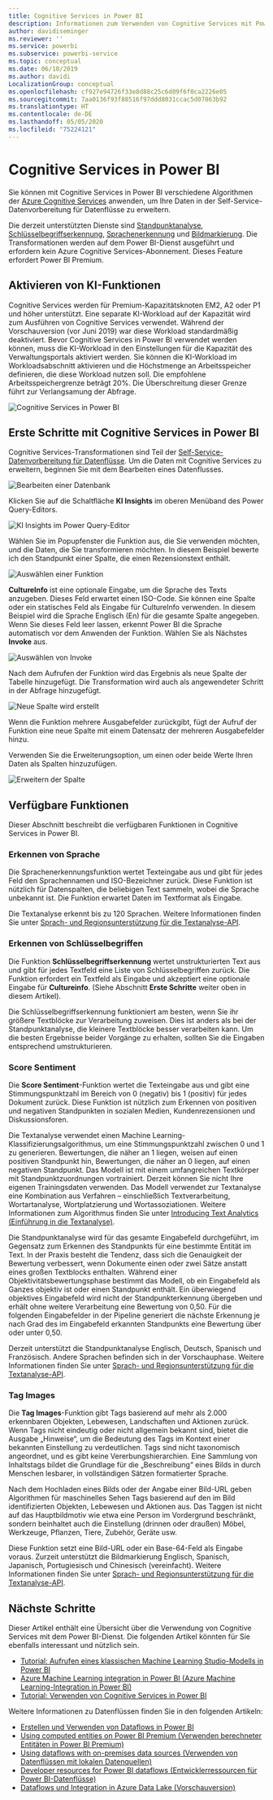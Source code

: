 ```yaml
---
title: Cognitive Services in Power BI
description: Informationen zum Verwenden von Cognitive Services mit Power BI
author: davidiseminger
ms.reviewer: ''
ms.service: powerbi
ms.subservice: powerbi-service
ms.topic: conceptual
ms.date: 06/10/2019
ms.author: davidi
LocalizationGroup: conceptual
ms.openlocfilehash: cf927e94726f33e8d88c25c6d09f6f0ca2226e05
ms.sourcegitcommit: 7aa0136f93f88516f97ddd8031ccac5d07863b92
ms.translationtype: HT
ms.contentlocale: de-DE
ms.lasthandoff: 05/05/2020
ms.locfileid: "75224121"
---
```

# <a name="cognitive-services-in-power-bi"></a>Cognitive Services in Power BI 

Sie können mit Cognitive Services in Power BI verschiedene Algorithmen der [Azure Cognitive Services](https://azure.microsoft.com/services/cognitive-services/) anwenden, um Ihre Daten in der Self-Service-Datenvorbereitung für Datenflüsse zu erweitern.

Die derzeit unterstützten Dienste sind [Standpunktanalyse](https://docs.microsoft.com/azure/cognitive-services/text-analytics/how-tos/text-analytics-how-to-sentiment-analysis), [Schlüsselbegriffserkennung](https://docs.microsoft.com/azure/cognitive-services/text-analytics/how-tos/text-analytics-how-to-keyword-extraction), [Sprachenerkennung](https://docs.microsoft.com/azure/cognitive-services/text-analytics/how-tos/text-analytics-how-to-language-detection) und [Bildmarkierung](https://docs.microsoft.com/azure/cognitive-services/computer-vision/concept-tagging-images). Die Transformationen werden auf dem Power BI-Dienst ausgeführt und erfordern kein Azure Cognitive Services-Abonnement. Dieses Feature erfordert Power BI Premium.

## <a name="enabling-ai-features"></a>**Aktivieren von KI-Funktionen**

Cognitive Services werden für Premium-Kapazitätsknoten EM2, A2 oder P1 und höher unterstützt. Eine separate KI-Workload auf der Kapazität wird zum Ausführen von Cognitive Services verwendet. Während der Vorschauversion (vor Juni 2019) war diese Workload standardmäßig deaktiviert. Bevor Cognitive Services in Power BI verwendet werden können, muss die KI-Workload in den Einstellungen für die Kapazität des Verwaltungsportals aktiviert werden. Sie können die KI-Workload im Workloadsabschnitt aktivieren und die Höchstmenge an Arbeitsspeicher definieren, die diese Workload nutzen soll. Die empfohlene Arbeitsspeichergrenze beträgt 20%. Die Überschreitung dieser Grenze führt zur Verlangsamung der Abfrage.

![Cognitive Services in Power BI](media/service-cognitive-services/cognitive-services_01.png)

## <a name="getting-started-with-cognitive-services-in-power-bi"></a>**Erste Schritte mit Cognitive Services in Power BI**

Cognitive Services-Transformationen sind Teil der [Self-Service-Datenvorbereitung für Datenflüsse](https://powerbi.microsoft.com/blog/introducing-power-bi-data-prep-wtih-dataflows/). Um die Daten mit Cognitive Services zu erweitern, beginnen Sie mit dem Bearbeiten eines Datenflusses.

![Bearbeiten einer Datenbank](media/service-cognitive-services/cognitive-services_02.png)

Klicken Sie auf die Schaltfläche **KI Insights** im oberen Menüband des Power Query-Editors.

![KI Insights im Power Query-Editor](media/service-cognitive-services/cognitive-services_03.png)

Wählen Sie im Popupfenster die Funktion aus, die Sie verwenden möchten, und die Daten, die Sie transformieren möchten. In diesem Beispiel bewerte ich den Standpunkt einer Spalte, die einen Rezensionstext enthält.

![Auswählen einer Funktion](media/service-cognitive-services/cognitive-services_04.png)

**CultureInfo** ist eine optionale Eingabe, um die Sprache des Texts anzugeben. Dieses Feld erwartet einen ISO-Code. Sie können eine Spalte oder ein statisches Feld als Eingabe für CultureInfo verwenden. In diesem Beispiel wird die Sprache Englisch (En) für die gesamte Spalte angegeben. Wenn Sie dieses Feld leer lassen, erkennt Power BI die Sprache automatisch vor dem Anwenden der Funktion. Wählen Sie als Nächstes **Invoke** aus.

![Auswählen von Invoke](media/service-cognitive-services/cognitive-services_05.png)

Nach dem Aufrufen der Funktion wird das Ergebnis als neue Spalte der Tabelle hinzugefügt. Die Transformation wird auch als angewendeter Schritt in der Abfrage hinzugefügt.

![Neue Spalte wird erstellt](media/service-cognitive-services/cognitive-services_06.png)

Wenn die Funktion mehrere Ausgabefelder zurückgibt, fügt der Aufruf der Funktion eine neue Spalte mit einem Datensatz der mehreren Ausgabefelder hinzu.

Verwenden Sie die Erweiterungsoption, um einen oder beide Werte Ihren Daten als Spalten hinzuzufügen.

![Erweitern der Spalte](media/service-cognitive-services/cognitive-services_07.png)

## <a name="available-functions"></a>**Verfügbare Funktionen**

Dieser Abschnitt beschreibt die verfügbaren Funktionen in Cognitive Services in Power BI.

### <a name="detect-language"></a>**Erkennen von Sprache**

Die Sprachenerkennungsfunktion wertet Texteingabe aus und gibt für jedes Feld den Sprachennamen und ISO-Bezeichner zurück. Diese Funktion ist nützlich für Datenspalten, die beliebigen Text sammeln, wobei die Sprache unbekannt ist. Die Funktion erwartet Daten im Textformat als Eingabe.

Die Textanalyse erkennt bis zu 120 Sprachen. Weitere Informationen finden Sie unter [Sprach- und Regionsunterstützung für die Textanalyse-API](https://docs.microsoft.com/azure/cognitive-services/text-analytics/text-analytics-supported-languages).

### <a name="extract-key-phrases"></a>**Erkennen von Schlüsselbegriffen**

Die Funktion **Schlüsselbegriffserkennung** wertet unstrukturierten Text aus und gibt für jedes Textfeld eine Liste von Schlüsselbegriffen zurück. Die Funktion erfordert ein Textfeld als Eingabe und akzeptiert eine optionale Eingabe für **Cultureinfo**. (Siehe Abschnitt **Erste Schritte** weiter oben in diesem Artikel).

Die Schlüsselbegriffserkennung funktioniert am besten, wenn Sie ihr größere Textblöcke zur Verarbeitung zuweisen. Dies ist anders als bei der Standpunktanalyse, die kleinere Textblöcke besser verarbeiten kann. Um die besten Ergebnisse beider Vorgänge zu erhalten, sollten Sie die Eingaben entsprechend umstrukturieren.

### <a name="score-sentiment"></a>**Score Sentiment**

Die **Score Sentiment**-Funktion wertet die Texteingabe aus und gibt eine Stimmungspunktzahl im Bereich von 0 (negativ) bis 1 (positiv) für jedes Dokument zurück. Diese Funktion ist nützlich zum Erkennen von positiven und negativen Standpunkten in sozialen Medien, Kundenrezensionen und Diskussionsforen.

Die Textanalyse verwendet einen Machine Learning-Klassifizierungsalgorithmus, um eine Stimmungspunktzahl zwischen 0 und 1 zu generieren. Bewertungen, die näher an 1 liegen, weisen auf einen positiven Standpunkt hin, Bewertungen, die näher an 0 liegen, auf einen negativen Standpunkt. Das Modell ist mit einem umfangreichen Textkörper mit Standpunktzuordnungen vortrainiert. Derzeit können Sie nicht Ihre eigenen Trainingsdaten verwenden. Das Modell verwendet zur Textanalyse eine Kombination aus Verfahren – einschließlich Textverarbeitung, Wortartanalyse, Wortplatzierung und Wortassoziationen. Weitere Informationen zum Algorithmus finden Sie unter [Introducing Text Analytics (Einführung in die Textanalyse)](https://blogs.technet.microsoft.com/machinelearning/2015/04/08/introducing-text-analytics-in-the-azure-ml-marketplace/).

Die Standpunktanalyse wird für das gesamte Eingabefeld durchgeführt, im Gegensatz zum Erkennen des Standpunkts für eine bestimmte Entität im Text. In der Praxis besteht die Tendenz, dass sich die Genauigkeit der Bewertung verbessert, wenn Dokumente einen oder zwei Sätze anstatt eines großen Textblocks enthalten. Während einer Objektivitätsbewertungsphase bestimmt das Modell, ob ein Eingabefeld als Ganzes objektiv ist oder einen Standpunkt enthält. Ein überwiegend objektives Eingabefeld wird nicht der Standpunkterkennung übergeben und erhält ohne weitere Verarbeitung eine Bewertung von 0,50. Für die folgenden Eingabefelder in der Pipeline generiert die nächste Erkennung je nach Grad des im Eingabefeld erkannten Standpunkts eine Bewertung über oder unter 0,50.

Derzeit unterstützt die Standpunktanalyse Englisch, Deutsch, Spanisch und Französisch. Andere Sprachen befinden sich in der Vorschauphase. Weitere Informationen finden Sie unter [Sprach- und Regionsunterstützung für die Textanalyse-API](https://docs.microsoft.com/azure/cognitive-services/text-analytics/text-analytics-supported-languages).

### <a name="tag-images"></a>**Tag Images**

Die **Tag Images**-Funktion gibt Tags basierend auf mehr als 2.000 erkennbaren Objekten, Lebewesen, Landschaften und Aktionen zurück. Wenn Tags nicht eindeutig oder nicht allgemein bekannt sind, bietet die Ausgabe „Hinweise“, um die Bedeutung des Tags im Kontext einer bekannten Einstellung zu verdeutlichen. Tags sind nicht taxonomisch angeordnet, und es gibt keine Vererbungshierarchien. Eine Sammlung von Inhaltstags bildet die Grundlage für die „Beschreibung“ eines Bilds in durch Menschen lesbarer, in vollständigen Sätzen formatierter Sprache.

Nach dem Hochladen eines Bilds oder der Angabe einer Bild-URL geben Algorithmen für maschinelles Sehen Tags basierend auf den im Bild identifizierten Objekten, Lebewesen und Aktionen aus. Das Taggen ist nicht auf das Hauptbildmotiv wie etwa eine Person im Vordergrund beschränkt, sondern beinhaltet auch die Einstellung (drinnen oder draußen) Möbel, Werkzeuge, Pflanzen, Tiere, Zubehör, Geräte usw.

Diese Funktion setzt eine Bild-URL oder ein Base-64-Feld als Eingabe voraus. Zurzeit unterstützt die Bildmarkierung Englisch, Spanisch, Japanisch, Portugiesisch und Chinesisch (vereinfacht). Weitere Informationen finden Sie unter [Sprach- und Regionsunterstützung für die Textanalyse-API](https://docs.microsoft.com/rest/api/cognitiveservices/computervision/tagimage/tagimage#uri-parameters).

## <a name="next-steps"></a>Nächste Schritte

Dieser Artikel enthält eine Übersicht über die Verwendung von Cognitive Services mit dem Power BI-Dienst. Die folgenden Artikel könnten für Sie ebenfalls interessant und nützlich sein. 

* [Tutorial: Aufrufen eines klassischen Machine Learning Studio-Modells in Power BI](service-tutorial-invoke-machine-learning-model.md)
* [Azure Machine Learning integration in Power BI (Azure Machine Learning-Integration in Power BI)](service-machine-learning-integration.md)
* [Tutorial: Verwenden von Cognitive Services in Power BI](service-tutorial-use-cognitive-services.md)


Weitere Informationen zu Datenflüssen finden Sie in den folgenden Artikeln:
* [Erstellen und Verwenden von Dataflows in Power BI](service-dataflows-create-use.md)
* [Using computed entities on Power BI Premium (Verwenden berechneter Entitäten in Power BI Premium)](service-dataflows-computed-entities-premium.md)
* [Using dataflows with on-premises data sources (Verwenden von Datenflüssen mit lokalen Datenquellen)](service-dataflows-on-premises-gateways.md)
* [Developer resources for Power BI dataflows (Entwicklerressourcen für Power BI-Datenflüsse)](service-dataflows-developer-resources.md)
* [Dataflows und Integration in Azure Data Lake (Vorschauversion)](service-dataflows-azure-data-lake-integration.md)